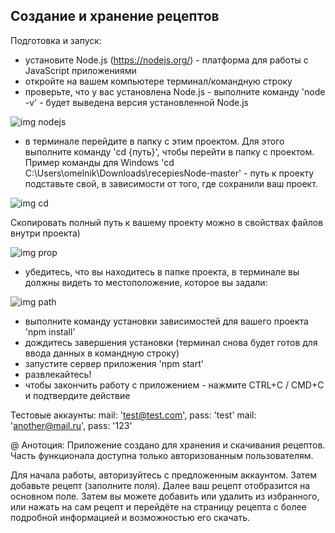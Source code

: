 ## Создание и хранение рецептов

Подготовка и запуск:

- установите Node.js (https://nodejs.org/) - платформа для работы с JavaScript приложениями
- откройте на вашем компьютере терминал/командную строку
- проверьте, что у вас установлена Node.js - выполните команду 'node -v' - будет выведена версия установленной Node.js

![img nodejs](https://github.com/Melnioks/recipes/blob/main/nodev.jpg)

- в терминале перейдите в папку с этим проектом. Для этого выполните команду 'cd {путь}', чтобы перейти в папку с проектом. Пример команды для Windows 'cd C:\Users\omelnik\Downloads\recepiesNode-master' - путь к проекту подставьте свой, в зависимости от того, где сохранили ваш проект. 

![img cd](https://github.com/Melnioks/recipes/blob/main/cd%20path.jpg)

Скопировать полный путь к вашему проекту можно в свойствах файлов внутри проекта)

![img prop](https://github.com/Melnioks/recipes/blob/main/propert.jpg)

- убедитесь, что вы находитесь в папке проекта, в терминале вы должны видеть то местоположение, которое вы задали:

![img path](https://github.com/Melnioks/recipes/blob/main/path.jpg)

- выполните команду установки зависимостей для вашего проекта 'npm install'
- дождитесь завершения установки (терминал снова будет готов для ввода данных в командную строку)
- запустите сервер приложения 'npm start'
- развлекайтесь!
- чтобы закончить работу с приложением - нажмите CTRL+C / CMD+C и подтвердите действие


Тестовые аккаунты: 
   mail: 'test@test.com', pass: 'test'
   mail: 'another@mail.ru', pass: '123'

@
Анотоция:
  Приложение создано для хранения и скачивания рецептов. Часть функционала доступна только авторизованным пользователям.

  Для начала работы, авторизуйтесь с предложенным аккаунтом.
  Затем добавьте рецепт (заполните поля). Далее ваш рецепт отобразится на основном поле.
  Затем вы можете добавить или удалить из избранного, или нажать на сам рецепт и перейдёте на страницу рецепта с более подробной информацией и возможностью его скачать.
